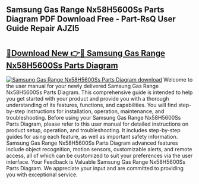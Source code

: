## Samsung Gas Range Nx58H5600Ss Parts Diagram PDF Download Free - Part-RsQ User Guide Repair AJZl5

# <h2><a href="http://dfkfqj.blite.top/?on=Samsung+Gas+Range+Nx58H5600Ss+Parts+Diagram">🔗Download New 👉🔴 Samsung Gas Range Nx58H5600Ss Parts Diagram</a></h2>

[![Samsung Gas Range Nx58H5600Ss Parts Diagram download](https://i.imgur.com/lujVjoI.png)](http://dfkfqj.blite.top/?on=Samsung+Gas+Range+Nx58H5600Ss+Parts+Diagram)
Welcome to the user manual for your newly delivered Samsung Gas Range Nx58H5600Ss Parts Diagram. This comprehensive guide is intended to help you get started with your product and provide you with a thorough understanding of its features, functions, and capabilities. You will find step-by-step instructions for installation, operation, maintenance, and troubleshooting. Before using your Samsung Gas Range Nx58H5600Ss Parts Diagram, please refer to this user manual for detailed instructions on product setup, operation, and troubleshooting. It includes step-by-step guides for using each feature, as well as important safety information. Samsung Gas Range Nx58H5600Ss Parts Diagram advanced features include object recognition, motion sensors, customizable alerts, and remote access, all of which can be customized to suit your preferences via the user interface. Your Feedback is Valuable Samsung Gas Range Nx58H5600Ss Parts Diagram. We appreciate your input and are committed to providing you with exceptional service.
